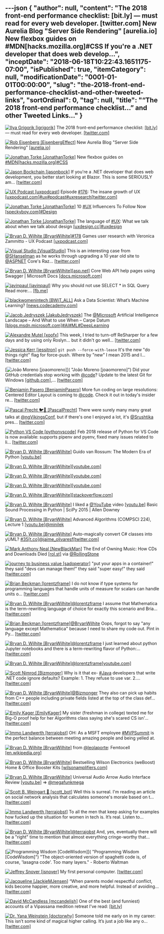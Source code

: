---json
{
  "author": null,
  "content": "The 2018 front-end performance checklist: [bit.ly] — must read for every web developer. [twitter.com] New Aurelia Blog \"Server Side Rendering\" [aurelia.io] New flexbox guides on #MDN[hacks.mozilla.org]#CSS If you're a .NET developer that does web develop...",
  "inceptDate": "2018-06-18T10:22:43.1651175-07:00",
  "isPublished": true,
  "itemCategory": null,
  "modificationDate": "0001-01-01T00:00:00",
  "slug": "the-2018-front-end-performance-checklist-and-other-tweeted-links",
  "sortOrdinal": 0,
  "tag": null,
  "title": "“The 2018 front-end performance checklist…” and other Tweeted Links…"
}
---

[<img alt="Ilya Grigorik [igrigorik]" src="https://songhay.blob.core.windows.net/shared-social-twitter/igrigorik.jpeg">](http://t.co/ROw1Xfz3Vo "Ilya Grigorik [igrigorik]") The 2018 front-end performance checklist: [[bit.ly]](http://bit.ly/2ChV4SE) — must read for every web developer. [[twitter.com]](https://twitter.com/igrigorik/status/967961669593976832/photo/1)

[<img alt="Rob Eisenberg [EisenbergEffect]" src="https://songhay.blob.core.windows.net/shared-social-twitter/EisenbergEffect.jpg">](https://t.co/VNokeFBcFy "Rob Eisenberg [EisenbergEffect]") New Aurelia Blog "Server Side Rendering" [[aurelia.io]](http://aurelia.io/blog/2018/02/25/server-side-rendering)

[<img alt="Jonathan Torke [JonathanTorke]" src="https://songhay.blob.core.windows.net/shared-social-twitter/JonathanTorke.jpg">](https://t.co/AqIi91NbiM "Jonathan Torke [JonathanTorke]") New flexbox guides on [#MDN](http://twitter.com/search?q=%23MDN)[[hacks.mozilla.org]](https://hacks.mozilla.org/2018/01/new-flexbox-guides-on-mdn/)[#CSS](http://twitter.com/search?q=%23CSS)

[<img alt="Jason Bockchain [jasonbock]" src="https://songhay.blob.core.windows.net/shared-social-twitter/jasonbock.jpg">](http://t.co/DsQxsXRVDB "Jason Bockchain [jasonbock]") If you're a .NET developer that does web development, you better start looking at Blazor. This is some SERIOUSLY am… [[twitter.com]](https://twitter.com/i/web/status/971497632253161472)

[<img alt="UX Podcast [uxpodcast]" src="https://songhay.blob.core.windows.net/shared-social-twitter/uxpodcast.jpg">](http://t.co/asn8Gbh6S4 "UX Podcast [uxpodcast]") Episode [#176](http://twitter.com/search?q=%23176): The insane growth of UX [[uxpodcast.com]](https://uxpodcast.com/176-linkshow-insane-growth-ux/)[#ux](http://twitter.com/search?q=%23ux)[#podcast](http://twitter.com/search?q=%23podcast)[#uxresearch](http://twitter.com/search?q=%23uxresearch)[[twitter.com]](https://twitter.com/uxpodcast/status/954254550474555393/photo/1)

[<img alt="Jonathan Torke [JonathanTorke]" src="https://songhay.blob.core.windows.net/shared-social-twitter/JonathanTorke.jpg">](https://t.co/AqIi91NbiM "Jonathan Torke [JonathanTorke]") 10 [#UX](http://twitter.com/search?q=%23UX) Influencers To Follow Now [[speckyboy.com]](https://speckyboy.com/ux-influencers/)[#Design](http://twitter.com/search?q=%23Design)

[<img alt="Jonathan Torke [JonathanTorke]" src="https://songhay.blob.core.windows.net/shared-social-twitter/JonathanTorke.jpg">](https://t.co/AqIi91NbiM "Jonathan Torke [JonathanTorke]") The language of [#UX](http://twitter.com/search?q=%23UX): What we talk about when we talk about design [[uxdesign.cc]](https://uxdesign.cc/the-language-of-ux-e57d40c9792f)[#uxdesign](http://twitter.com/search?q=%23uxdesign)

[<img alt="Bryan D. Wilhite [BryanWilhite]" src="https://songhay.blob.core.windows.net/shared-social-twitter/BryanWilhite.jpeg">](http://t.co/UNdqV0Z1zz "Bryan D. Wilhite [BryanWilhite]")[#178](http://twitter.com/search?q=%23178) Games user research with Veronica Zammitto - UX Podcast [[uxpodcast.com]](https://uxpodcast.com/178-games-ux-veronica-zammitto/)

[<img alt="Visual Studio [VisualStudio]" src="https://songhay.blob.core.windows.net/shared-social-twitter/VisualStudio.jpg">](http://t.co/OqnL9IGcUY "Visual Studio [VisualStudio]") This is an interesting case from [@SHanselman](http://twitter.com/SHanselman) as he works through upgrading a 10 year old site to [@ASPNET](http://twitter.com/ASPNET) Core's Raz… [[twitter.com]](https://twitter.com/i/web/status/971532199278399488)

[<img alt="Bryan D. Wilhite [BryanWilhite]" src="https://songhay.blob.core.windows.net/shared-social-twitter/BryanWilhite.jpeg">](http://t.co/UNdqV0Z1zz "Bryan D. Wilhite [BryanWilhite]")[[asp.net]](http://ASP.NET) Core Web API help pages using Swagger | Microsoft Docs [[docs.microsoft.com]](https://docs.microsoft.com/en-us/aspnet/core/tutorials/web-api-help-pages-using-swagger?tabs=visual-studio&WT.mc_id=twitter)

[<img alt="javinpaul [javinpaul]" src="https://songhay.blob.core.windows.net/shared-social-twitter/javinpaul.gif">](https://t.co/tRpvhBWMLw "javinpaul [javinpaul]") Why you should not use SELECT * in SQL Query Read more:... [[fb.me]](https://fb.me/9Mn0RUloM)

[<img alt="blackwomenintech [BWiT_ALL]" src="https://songhay.blob.core.windows.net/shared-social-twitter/BWiT_ALL.jpeg">](https://t.co/Z1JeN5MH6T "blackwomenintech [BWiT_ALL]") Ask a Data Scientist: What’s Machine Learning? [[news.codecademy.com]](http://news.codecademy.com/what-is-machine-learning/?utm_source=customer.io&utm_medium=email&utm_campaign=fortnightly_2-22-18&utm_content=whatismachinelearning)

[<img alt="Jacob Jedryszek [JakubJedryszek]" src="https://songhay.blob.core.windows.net/shared-social-twitter/JakubJedryszek.jpg">](https://t.co/OdJs1nqtwW "Jacob Jedryszek [JakubJedryszek]") The [@Microsoft](http://twitter.com/Microsoft) Artificial Intelligence Landscape – And What to use When – Carpe Datum [[blogs.msdn.microsoft.com]](https://blogs.msdn.microsoft.com/buckwoody/2018/02/22/the-microsoft-artificial-intelligence-landscape-and-what-to-use-when/)[#AI](http://twitter.com/search?q=%23AI)[#ML](http://twitter.com/search?q=%23ML)[#DeepLearning](http://twitter.com/search?q=%23DeepLearning)

[<img alt="Alexandre Mutel [xoofx]" src="https://songhay.blob.core.windows.net/shared-social-twitter/xoofx.jpg">](http://t.co/KY61vIOmKg "Alexandre Mutel [xoofx]") This week, I tried to turn-off ReSharper for a few days and by using only Roslyn... but it didn't go well… [[twitter.com]](https://twitter.com/i/web/status/972054136924590081)

[<img alt="Jessica Kerr [jessitron]" src="https://songhay.blob.core.windows.net/shared-social-twitter/jessitron.jpg">](https://t.co/E656jGsp8H "Jessica Kerr [jessitron]") `git push --force-with-lease` It's the new "do things right" flag for force-push. Where by "new" I mean 2015 and I… [[twitter.com]](https://twitter.com/i/web/status/967460072375820288)

[<img alt="João Moreno [joaomoreno]" src="https://songhay.blob.core.windows.net/shared-social-twitter/joaomoreno.jpeg">]( "João Moreno [joaomoreno]") Did your GitHub credentials stop working with [@code](http://twitter.com/code)? Update to the latest Git for Windows [[github.com]](https://github.com/git-for-windows/git/releases),… [[twitter.com]](https://twitter.com/i/web/status/968069276581101568)

[<img alt="Benjamin Pasero [BenjaminPasero]" src="https://songhay.blob.core.windows.net/shared-social-twitter/BenjaminPasero.jpg">](https://t.co/SFNye5kCnx "Benjamin Pasero [BenjaminPasero]") More fun coding on large resolutions: Centered Editor Layout is coming to [@code](http://twitter.com/code). Check it out in today's insider re… [[twitter.com]](https://twitter.com/i/web/status/968131188153085953)

[<img alt="Pascal Precht 🐦💨 [PascalPrecht]" src="https://songhay.blob.core.windows.net/shared-social-twitter/PascalPrecht.jpg">](https://t.co/fadbJsXZaq "Pascal Precht 🐦💨 [PascalPrecht]") There were surely many many great talks at [@ngVikingsConf](http://twitter.com/ngVikingsConf), but if there's one I enjoyed a lot, it's [@Srushtika](http://twitter.com/Srushtika) pres… [[twitter.com]](https://twitter.com/i/web/status/972038339472822272)

[<img alt="Python VS Code [pythonvscode]" src="https://songhay.blob.core.windows.net/shared-social-twitter/pythonvscode.jpg">](https://t.co/ys4l40N5MB "Python VS Code [pythonvscode]") Feb 2018 release of Python for VS Code is now available: supports pipenv and pyenv, fixed many issues related to li… [[twitter.com]](https://twitter.com/i/web/status/971849960789430272)

[<img alt="Bryan D. Wilhite [BryanWilhite]" src="https://songhay.blob.core.windows.net/shared-social-twitter/BryanWilhite.jpeg">](http://t.co/UNdqV0Z1zz "Bryan D. Wilhite [BryanWilhite]") Guido van Rossum: The Modern Era of Python [[youtu.be]](https://youtu.be/rTTFh7HOlC0)

[<img alt="Bryan D. Wilhite [BryanWilhite]" src="https://songhay.blob.core.windows.net/shared-social-twitter/BryanWilhite.jpeg">](http://t.co/UNdqV0Z1zz "Bryan D. Wilhite [BryanWilhite]")[[youtube.com]](https://www.youtube.com/watch?v=ThS4juptJjQ)

[<img alt="Bryan D. Wilhite [BryanWilhite]" src="https://songhay.blob.core.windows.net/shared-social-twitter/BryanWilhite.jpeg">](http://t.co/UNdqV0Z1zz "Bryan D. Wilhite [BryanWilhite]")[[youtube.com]](https://www.youtube.com/watch?v=LkpHQL863mw)

[<img alt="Bryan D. Wilhite [BryanWilhite]" src="https://songhay.blob.core.windows.net/shared-social-twitter/BryanWilhite.jpeg">](http://t.co/UNdqV0Z1zz "Bryan D. Wilhite [BryanWilhite]")[[youtube.com]](https://www.youtube.com/watch?v=r2eZ7lhqzNE)

[<img alt="Bryan D. Wilhite [BryanWilhite]" src="https://songhay.blob.core.windows.net/shared-social-twitter/BryanWilhite.jpeg">](http://t.co/UNdqV0Z1zz "Bryan D. Wilhite [BryanWilhite]")[[stackoverflow.com]](https://stackoverflow.com/questions/615202/c-sharp-graph-traversal)

[<img alt="Bryan D. Wilhite [BryanWilhite]" src="https://songhay.blob.core.windows.net/shared-social-twitter/BryanWilhite.jpeg">](http://t.co/UNdqV0Z1zz "Bryan D. Wilhite [BryanWilhite]") I liked a [@YouTube](http://twitter.com/YouTube) video [[youtu.be]](http://youtu.be/0ALKGR0I5MA?a) Basic Sound Processing in Python | SciPy 2015 | Allen Downey 

[<img alt="Bryan D. Wilhite [BryanWilhite]" src="https://songhay.blob.core.windows.net/shared-social-twitter/BryanWilhite.jpeg">](http://t.co/UNdqV0Z1zz "Bryan D. Wilhite [BryanWilhite]") Advanced Algorithms (COMPSCI 224), Lecture 1 [[youtu.be]](https://youtu.be/0JUN9aDxVmI)[@minilek](http://twitter.com/minilek)

[<img alt="Bryan D. Wilhite [BryanWilhite]" src="https://songhay.blob.core.windows.net/shared-social-twitter/BryanWilhite.jpeg">](http://t.co/UNdqV0Z1zz "Bryan D. Wilhite [BryanWilhite]") Auto-magically convert C# classes into yUML? [#35](http://twitter.com/search?q=%2335)[[t.co]](https://t.co/wGyJAVYeJ1&lt;=)[@jaime_olivaresf](http://twitter.com/jaime_olivaresf)[[twitter.com]](https://twitter.com/BryanWilhite/status/971941125664550912/photo/1)

[<img alt="Mark Anthony Neal [NewBlackMan]" src="https://songhay.blob.core.windows.net/shared-social-twitter/NewBlackMan.jpg">](https://t.co/33onarwPN1 "Mark Anthony Neal [NewBlackMan]") The End of Owning Music: How CDs and Downloads Died [[rol.st]](https://rol.st/2sWOx9Q) via [@RollingStone](http://twitter.com/RollingStone)

[<img alt="journey to business value [sadoperator]" src="https://songhay.blob.core.windows.net/shared-social-twitter/sadoperator.png">](https://t.co/U2pVgmoEbL "journey to business value [sadoperator]") "put your apps in a container!" they said "devs can manage them!" they said "super easy!" they said [[twitter.com]](https://twitter.com/sadoperator/status/967902733784068096/photo/1)

[<img alt="Brian Beckman [lorentzframe]" src="https://songhay.blob.core.windows.net/shared-social-twitter/lorentzframe.jpg">](http://t.co/aC5mXb9iZQ "Brian Beckman [lorentzframe]") I do not know if type systems for programming languages that handle units of measure for scalars can handle units o… [[twitter.com]](https://twitter.com/i/web/status/948622237573070848)

[<img alt="Bryan D. Wilhite [BryanWilhite]" src="https://songhay.blob.core.windows.net/shared-social-twitter/BryanWilhite.jpeg">](http://t.co/UNdqV0Z1zz "Bryan D. Wilhite [BryanWilhite]")[@lorentzframe](http://twitter.com/lorentzframe) I assume that Mathematica is the term-rewriting language of choice for exactly this scenario and Bria… [[twitter.com]](https://twitter.com/i/web/status/948638184694403072)

[<img alt="Brian Beckman [lorentzframe]" src="https://songhay.blob.core.windows.net/shared-social-twitter/lorentzframe.jpg">](http://t.co/aC5mXb9iZQ "Brian Beckman [lorentzframe]")[@BryanWilhite](http://twitter.com/BryanWilhite) Oops, forgot to say "any language except Mathematica" because I need to share my code out. Pint in Py… [[twitter.com]](https://twitter.com/i/web/status/948700366236876800)

[<img alt="Bryan D. Wilhite [BryanWilhite]" src="https://songhay.blob.core.windows.net/shared-social-twitter/BryanWilhite.jpeg">](http://t.co/UNdqV0Z1zz "Bryan D. Wilhite [BryanWilhite]")[@lorentzframe](http://twitter.com/lorentzframe) I just learned about python Jupyter notebooks and there is a term-rewriting flavor of Python:… [[twitter.com]](https://twitter.com/i/web/status/972264598219800576)

[<img alt="Bryan D. Wilhite [BryanWilhite]" src="https://songhay.blob.core.windows.net/shared-social-twitter/BryanWilhite.jpeg">](http://t.co/UNdqV0Z1zz "Bryan D. Wilhite [BryanWilhite]")[@lorentzframe](http://twitter.com/lorentzframe)[[youtube.com]](https://www.youtube.com/watch?v=HW29067qVWk)

[<img alt="Scott Nimrod [Bizmonger]" src="https://songhay.blob.core.windows.net/shared-social-twitter/Bizmonger.jpg">](https://t.co/G8pgR1Zwwz "Scott Nimrod [Bizmonger]") Why is it that ex- [#Java](http://twitter.com/search?q=%23Java) developers that write .NET code ignore defaults? Example: 1. They refuse to use var. 2.… [[twitter.com]](https://twitter.com/i/web/status/966656201659502592)

[<img alt="Bryan D. Wilhite [BryanWilhite]" src="https://songhay.blob.core.windows.net/shared-social-twitter/BryanWilhite.jpeg">](http://t.co/UNdqV0Z1zz "Bryan D. Wilhite [BryanWilhite]")[@Bizmonger](http://twitter.com/Bizmonger) They also can pick up habits from C++ people including private fields listed at the top of the class def… [[twitter.com]](https://twitter.com/i/web/status/967101638287671296)

[<img alt="Emily Kager [EmilyKager]" src="https://songhay.blob.core.windows.net/shared-social-twitter/EmilyKager.jpg">](https://t.co/jjw3I5vWwr "Emily Kager [EmilyKager]") My sister (freshman in college) texted me for Big-O proof help for her Algorithms class saying she's scared CS isn'… [[twitter.com]](https://twitter.com/i/web/status/967165799071809536)

[<img alt="Immo Landwerth [terrajobst]" src="https://songhay.blob.core.windows.net/shared-social-twitter/terrajobst.jpg">](https://t.co/pfw9pKc4sL "Immo Landwerth [terrajobst]") OH: As a MSFT employee [#MVPSummit](http://twitter.com/search?q=%23MVPSummit) is the perfect balance between meeting amazing people and being yelled at. 

[<img alt="Bryan D. Wilhite [BryanWilhite]" src="https://songhay.blob.core.windows.net/shared-social-twitter/BryanWilhite.jpeg">](http://t.co/UNdqV0Z1zz "Bryan D. Wilhite [BryanWilhite]") from [@leolaporte](http://twitter.com/leolaporte): Femtocell [[en.wikipedia.org]](https://en.wikipedia.org/wiki/Femtocell)

[<img alt="Bryan D. Wilhite [BryanWilhite]" src="https://songhay.blob.core.windows.net/shared-social-twitter/BryanWilhite.jpeg">](http://t.co/UNdqV0Z1zz "Bryan D. Wilhite [BryanWilhite]") Bestselling Wilson Electronics (weBoost) Home &amp; Office Booster Kits [[wilsonamplifiers.com]](https://www.wilsonamplifiers.com/)

[<img alt="Bryan D. Wilhite [BryanWilhite]" src="https://songhay.blob.core.windows.net/shared-social-twitter/BryanWilhite.jpeg">](http://t.co/UNdqV0Z1zz "Bryan D. Wilhite [BryanWilhite]") Universal Audio Arrow Audio Interface Review [[youtu.be]](https://youtu.be/YGB4KAx00Dw) =&gt; [@megafunkmega](http://twitter.com/megafunkmega)

[<img alt="Scott B. Weingart 🤹 [scott_bot]" src="https://songhay.blob.core.windows.net/shared-social-twitter/scott_bot.jpeg">](https://t.co/mGRjaTqbbT "Scott B. Weingart 🤹 [scott_bot]") Well this is surreal. I'm reading an article on social network analysis that calculates someone's morale based on t… [[twitter.com]](https://twitter.com/i/web/status/967250322887503872)

[<img alt="Immo Landwerth [terrajobst]" src="https://songhay.blob.core.windows.net/shared-social-twitter/terrajobst.jpg">](https://t.co/pfw9pKc4sL "Immo Landwerth [terrajobst]") To all the men that keep asking for examples how fucked up the situation for women in tech is. It’s real. Listen to… [[twitter.com]](https://twitter.com/i/web/status/971649660598104064)

[<img alt="Bryan D. Wilhite [BryanWilhite]" src="https://songhay.blob.core.windows.net/shared-social-twitter/BryanWilhite.jpeg">](http://t.co/UNdqV0Z1zz "Bryan D. Wilhite [BryanWilhite]")[@terrajobst](http://twitter.com/terrajobst) And, yes, eventually there will be a "right" time to mention that almost everything cringe-worthy that… [[twitter.com]](https://twitter.com/i/web/status/971810366853234688)

[<img alt="Programming Wisdom [CodeWisdom]" src="https://songhay.blob.core.windows.net/shared-social-twitter/CodeWisdom.jpg">]( "Programming Wisdom [CodeWisdom]") "The object-oriented version of spaghetti code is, of course, 'lasagna code'. Too many layers." - Roberto Waltman 

[<img alt="Jeffrey Snover [jsnover]" src="https://songhay.blob.core.windows.net/shared-social-twitter/jsnover.jpg">](https://t.co/QYHvGE7Gju "Jeffrey Snover [jsnover]") My first personal computer. [[twitter.com]](https://twitter.com/jsnover/status/967858760134873094/photo/1)

[<img alt="Jacqueline [JackieMJensen]" src="https://songhay.blob.core.windows.net/shared-social-twitter/JackieMJensen.jpg">](https://t.co/DYdE13nkCx "Jacqueline [JackieMJensen]") “When parents model respectful conflict, kids become happier, more creative, and more helpful. Instead of avoiding… [[twitter.com]](https://twitter.com/i/web/status/1007977369896751110)

[<img alt="David McCandless [mccandelish]" src="https://songhay.blob.core.windows.net/shared-social-twitter/mccandelish.jpg">](http://t.co/FZBi5Cxip6 "David McCandless [mccandelish]") One of the best (and funniest) accounts of a Vipassana medition retreat I've read: [[bit.ly]](http://bit.ly/2CINfBv)

[<img alt="Dr. Yana Weinstein [doctorwhy]" src="https://songhay.blob.core.windows.net/shared-social-twitter/doctorwhy.jpg">](https://t.co/kTA8WPW6jS "Dr. Yana Weinstein [doctorwhy]") Someone told me early on in my career: This isn’t some kind of magical higher calling. It’s just a job like any o… [[twitter.com]](https://twitter.com/i/web/status/1008043723010297856)
